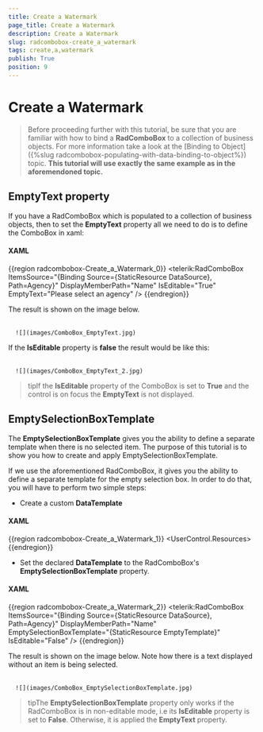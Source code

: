 ```yaml
---
title: Create a Watermark
page_title: Create a Watermark
description: Create a Watermark
slug: radcombobox-create_a_watermark
tags: create,a,watermark
publish: True
position: 9
---
```


# Create a Watermark



>Before proceeding further with this tutorial, be sure that you are familiar with how to bind a __RadComboBox__ to a collection of business objects. For more information take a look at the [Binding to Object]({%slug radcombobox-populating-with-data-binding-to-object%}) topic. __This tutorial will use exactly the same example as in the aforemendoned topic.__

## EmptyText property

If you have a RadComboBox which is populated to a collection of business objects, then to set the __EmptyText__ property all we need to do is to define the ComboBox in xaml:

#### __XAML__

{{region radcombobox-Create_a_Watermark_0}}
	<telerik:RadComboBox ItemsSource="{Binding Source={StaticResource DataSource}, Path=Agency}" DisplayMemberPath="Name" IsEditable="True" EmptyText="Please select an agency" />
	{{endregion}}



The result is shown on the image below.




         
      ![](images/ComboBox_EmptyText.jpg)

If the __IsEditable__ property is __false__ the result would be like this:




         
      ![](images/ComboBox_EmptyText_2.jpg)

>tipIf the __IsEditable__ property of the ComboBox is set to __True__ and the control is on focus the __EmptyText__ is not displayed.



## EmptySelectionBoxTemplate



The __EmptySelectionBoxTemplate__ gives you the ability to define a separate template when there is no selected item. The purpose of this tutorial is to show you how to create and apply EmptySelectionBoxTemplate.

If we use the aforementioned RadComboBox, it gives you the ability to define a separate template for the empty selection box. In order to do that, you will have to perform two simple steps:

* Create a custom __DataTemplate__

#### __XAML__

{{region radcombobox-Create_a_Watermark_1}}
	<UserControl.Resources>
	  <DataTemplate x:Key="EmptyTemplate">
	      <TextBlock FontWeight="Bold" FontFamily="Comic Sans" FontStyle="Italic" Text="Please select an agency" />
	  </DataTemplate>
	{{endregion}}



* Set the declared __DataTemplate__ to the RadComboBox's __EmptySelectionBoxTemplate__ property. 

#### __XAML__

{{region radcombobox-Create_a_Watermark_2}}
	<telerik:RadComboBox ItemsSource="{Binding Source={StaticResource DataSource}, Path=Agency}" DisplayMemberPath="Name" EmptySelectionBoxTemplate="{StaticResource EmptyTemplate}" IsEditable="False" />
	{{endregion}}



The result is shown on the image below. Note how there is a text displayed without an item is being selected.




         
      ![](images/ComboBox_EmptySelectionBoxTemplate.jpg)

>tipThe __EmptySelectionBoxTemplate__ property only works if the RadComboBox is in non-editable mode, i.e its __IsEditable__ property is set to __False__. Otherwise, it is applied the __EmptyText__ property.


